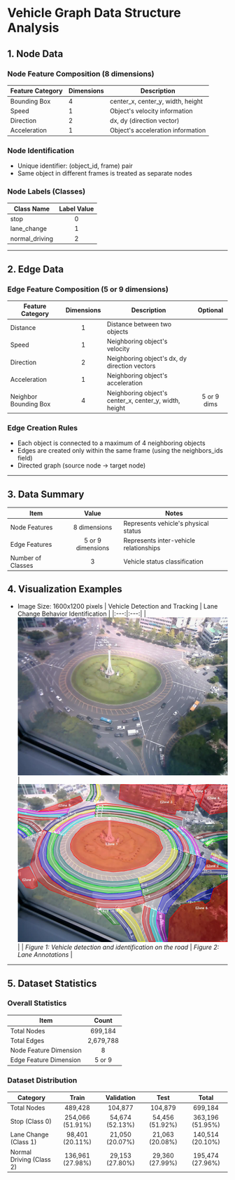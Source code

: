 # Vehicle Graph Data Structure Analysis

## 1. Node Data

### Node Feature Composition (8 dimensions)
| Feature Category | Dimensions | Description |
|------------------|------------|-------------|
| Bounding Box | 4 | center_x, center_y, width, height |
| Speed | 1 | Object's velocity information |
| Direction | 2 | dx, dy (direction vector) |
| Acceleration | 1 | Object's acceleration information |

### Node Identification
- Unique identifier: (object_id, frame) pair
- Same object in different frames is treated as separate nodes

### Node Labels (Classes)
| Class Name | Label Value |
|------------|:-------------:|
| stop | 0 |
| lane_change | 1 |
| normal_driving | 2 |

---

## 2. Edge Data

### Edge Feature Composition (5 or 9 dimensions)
| Feature Category | Dimensions | Description | Optional |
|------------------|:------------:|-------------|:---:|
| Distance | 1 | Distance between two objects |  |
| Speed | 1 | Neighboring object's velocity |  |
| Direction | 2 | Neighboring object's dx, dy direction vectors |  |
| Acceleration | 1 | Neighboring object's acceleration |  |
| Neighbor Bounding Box | 4 | Neighboring object's center_x, center_y, width, height | 5 or 9 dims |

### Edge Creation Rules
- Each object is connected to a maximum of 4 neighboring objects
- Edges are created only within the same frame (using the neighbors_ids field)
- Directed graph (source node → target node)

---

## 3. Data Summary
| Item | Value | Notes |
|------|:-------:|-------|
| Node Features | 8 dimensions | Represents vehicle's physical status |
| Edge Features | 5 or 9 dimensions | Represents inter-vehicle relationships |
| Number of Classes | 3 | Vehicle status classification |

## 4. Visualization Examples
- Image Size:  1600x1200 pixels
| Vehicle Detection and Tracking | Lane Change Behavior Identification |
|:---:|:---:|
| ![Vehicle Detection Example](image_data/00000001.jpg) | ![Lane Change Detection](image_data/lane_annotations_result.jpg) |
| *Figure 1: Vehicle detection and identification on the road* | *Figure 2: Lane Annotations* |

---

## 5. Dataset Statistics

### Overall Statistics
| Item | Count |
|------|:-------:|
| Total Nodes | 699,184 |
| Total Edges | 2,679,788 |
| Node Feature Dimension | 8 |
| Edge Feature Dimension | 5 or 9 |

### Dataset Distribution

| Category | Train | Validation | Test | Total |
|------|:-------:|:-------:|:-------:|:-------:|
| Total Nodes | 489,428 | 104,877 | 104,879 | 699,184 |
| Stop (Class 0) | 254,066 (51.91%) | 54,674 (52.13%) | 54,456 (51.92%) | 363,196 (51.95%) |
| Lane Change (Class 1) | 98,401 (20.11%) | 21,050 (20.07%) | 21,063 (20.08%) | 140,514 (20.10%) |
| Normal Driving (Class 2) | 136,961 (27.98%) | 29,153 (27.80%) | 29,360 (27.99%) | 195,474 (27.96%) |

